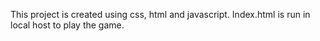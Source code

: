 This project is created using css, html and javascript.
Index.html is run in local host to play the game.
